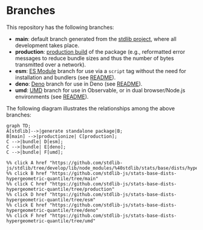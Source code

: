 <!--

@license Apache-2.0

Copyright (c) 2022 The Stdlib Authors.

Licensed under the Apache License, Version 2.0 (the "License");
you may not use this file except in compliance with the License.
You may obtain a copy of the License at

    http://www.apache.org/licenses/LICENSE-2.0

Unless required by applicable law or agreed to in writing, software
distributed under the License is distributed on an "AS IS" BASIS,
WITHOUT WARRANTIES OR CONDITIONS OF ANY KIND, either express or implied.
See the License for the specific language governing permissions and
limitations under the License.

-->

# Branches

This repository has the following branches:

-   **main**: default branch generated from the [stdlib project][stdlib-url], where all development takes place.
-   **production**: [production build][production-url] of the package (e.g., reformatted error messages to reduce bundle sizes and thus the number of bytes transmitted over a network).
-   **esm**: [ES Module][esm-url] branch for use via a `script` tag without the need for installation and bundlers (see [README][esm-readme]).
-   **deno**: [Deno][deno-url] branch for use in Deno (see [README][deno-readme]).
-   **umd**: [UMD][umd-url] branch for use in Observable, or in dual browser/Node.js environments (see [README][umd-readme]).

The following diagram illustrates the relationships among the above branches:

```mermaid
graph TD;
A[stdlib]-->|generate standalone package|B;
B[main] -->|productionize| C[production];
C -->|bundle| D[esm];
C -->|bundle| E[deno];
C -->|bundle| F[umd];

%% click A href "https://github.com/stdlib-js/stdlib/tree/develop/lib/node_modules/%40stdlib/stats/base/dists/hypergeometric/quantile"
%% click B href "https://github.com/stdlib-js/stats-base-dists-hypergeometric-quantile/tree/main"
%% click C href "https://github.com/stdlib-js/stats-base-dists-hypergeometric-quantile/tree/production"
%% click D href "https://github.com/stdlib-js/stats-base-dists-hypergeometric-quantile/tree/esm"
%% click E href "https://github.com/stdlib-js/stats-base-dists-hypergeometric-quantile/tree/deno"
%% click F href "https://github.com/stdlib-js/stats-base-dists-hypergeometric-quantile/tree/umd"
```

[stdlib-url]: https://github.com/stdlib-js/stdlib/tree/develop/lib/node_modules/%40stdlib/stats/base/dists/hypergeometric/quantile
[production-url]: https://github.com/stdlib-js/stats-base-dists-hypergeometric-quantile/tree/production
[deno-url]: https://github.com/stdlib-js/stats-base-dists-hypergeometric-quantile/tree/deno
[deno-readme]: https://github.com/stdlib-js/stats-base-dists-hypergeometric-quantile/blob/deno/README.md
[umd-url]: https://github.com/stdlib-js/stats-base-dists-hypergeometric-quantile/tree/umd
[umd-readme]: https://github.com/stdlib-js/stats-base-dists-hypergeometric-quantile/blob/umd/README.md
[esm-url]: https://github.com/stdlib-js/stats-base-dists-hypergeometric-quantile/tree/esm
[esm-readme]: https://github.com/stdlib-js/stats-base-dists-hypergeometric-quantile/blob/esm/README.md